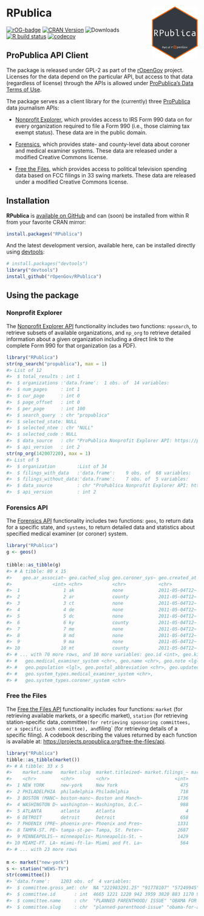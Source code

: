 
# RPublica <a href='https://ropengov.github.io/RPublica/'><img src="man/figures/logo.png" align="right" height="139"/></a>

<!-- badges: start -->

[![rOG-badge](https://ropengov.github.io/rogtemplate/reference/figures/ropengov-badge.svg)](http://ropengov.org/)
[![CRAN
Version](http://www.r-pkg.org/badges/version/RPublica)](https://CRAN.R-project.org/package=RPublica)
![Downloads](http://cranlogs.r-pkg.org/badges/RPublica) [![R build
status](https://github.com/rOpenGov/RPublica/workflows/R-CMD-check/badge.svg)](https://github.com/rOpenGov/RPublica/actions)
[![codecov](https://codecov.io/gh/rOpenGov/RPublica/branch/master/graph/badge.svg?token=44KsYrzbhv)](https://app.codecov.io/gh/rOpenGov/RPublica)

<!-- badges: end -->

## ProPublica API Client

The package is released under GPL-2 as part of the
[rOpenGov](http://ropengov.github.io/) project. Licenses for the data
depend on the particular API, but access to that data (regardless of
license) through the APIs is allowed under [ProPublica’s Data Terms of
Use](https://www.propublica.org/datastore/terms/).

The package serves as a client library for the (currently) three
[ProPublica](https://www.propublica.org/) data journalism APIs:

-   [Nonprofit
    Explorer](https://projects.propublica.org/nonprofits/api), which
    provides access to IRS Form 990 data on for every organization
    required to file a Form 990 (i.e., those claiming tax exempt
    status). These data are in the public domain.

-   [Forensics](https://projects.propublica.org/forensics/api.html),
    which provides state- and county-level data about coroner and
    medical examiner systems. These data are released under a modified
    Creative Commons license.

-   [Free the
    Files](https://projects.propublica.org/free-the-files/api), which
    provides access to political television spending data based on FCC
    filings in 33 swing markets. These data are released under a
    modified Creative Commons license.

## Installation

**RPublica** is [available on
GitHub](https://github.com/rOpenGov/RPublica) and can (soon) be
installed from within R from your favorite CRAN mirror:

``` r
install.packages("RPublica")
```

And the latest development version, available here, can be installed
directly using [devtools](https://CRAN.R-project.org/package=devtools):

``` r
# install.packages("devtools")
library("devtools")
install_github("rOpenGov/RPublica")
```

## Using the package

### Nonprofit Explorer

The [Nonprofit Explorer
API](https://projects.propublica.org/nonprofits/api) functionality
includes two functions: `npsearch`, to retrieve subsets of available
organizations, and `np_org` to retrieve detailed information about a
given organization including a direct link to the complete Form 990 for
that organization (as a PDF).

``` r
library("RPublica")
str(np_search("propublica"), max = 1)
#> List of 12
#>  $ total_results : int 1
#>  $ organizations :'data.frame':  1 obs. of  14 variables:
#>  $ num_pages     : int 1
#>  $ cur_page      : int 0
#>  $ page_offset   : int 0
#>  $ per_page      : int 100
#>  $ search_query  : chr "propublica"
#>  $ selected_state: NULL
#>  $ selected_ntee : chr "NULL"
#>  $ selected_code : NULL
#>  $ data_source   : chr "ProPublica Nonprofit Explorer API: https://projects.propublica.org/nonprofits/api/\nIRS Exempt Organizations Bu"| __truncated__
#>  $ api_version   : int 2
str(np_org(142007220), max = 1)
#> List of 5
#>  $ organization        :List of 34
#>  $ filings_with_data   :'data.frame':    9 obs. of  68 variables:
#>  $ filings_without_data:'data.frame':    7 obs. of  5 variables:
#>  $ data_source         : chr "ProPublica Nonprofit Explorer API: https://projects.propublica.org/nonprofits/api/\nIRS Exempt Organizations Bu"| __truncated__
#>  $ api_version         : int 2
```

### Forensics API

The [Forensics API](https://projects.propublica.org/forensics/api.html)
functionality includes two functions: `geos`, to return data for a
specific state, and `systems`, to return detailed data and statistics
about specified medical examiner (or coroner) system.

``` r
library("RPublica")
g <- geos()

tibble::as_tibble(g)
#> # A tibble: 80 x 15
#>    geo.ar_associat~ geo.cached_slug geo.coroner_sys~ geo.created_at geo.district
#>               <int> <chr>           <chr>            <chr>          <lgl>       
#>  1                1 ak              none             2011-05-04T12~ NA          
#>  2                2 ar              county           2011-05-04T12~ NA          
#>  3                3 ct              none             2011-05-04T12~ NA          
#>  4                4 de              none             2011-05-04T12~ NA          
#>  5                5 dc              none             2011-05-04T12~ NA          
#>  6                6 ky              county           2011-05-04T12~ NA          
#>  7                7 me              none             2011-05-04T12~ NA          
#>  8                8 md              none             2011-05-04T12~ NA          
#>  9                9 ma              none             2011-05-04T12~ NA          
#> 10               10 mt              county           2011-05-04T12~ NA          
#> # ... with 70 more rows, and 10 more variables: geo.id <int>, geo.kind <chr>,
#> #   geo.medical_examiner_system <chr>, geo.name <chr>, geo.note <lgl>,
#> #   geo.population <lgl>, geo.postal_abbreviation <chr>, geo.updated_at <chr>,
#> #   geo.system_types.medical_examiner_system <chr>,
#> #   geo.system_types.coroner_system <chr>
```

### Free the Files

The [Free the Files
API](https://projects.propublica.org/free-the-files/api) functionality
includes four functions: `market` (for retrieving available markets, or
a specific market), `station` (for retrieving station-specific
data`,`committee`(for retrieving sponsoring committees, or a specific such committee), and`filing\`
(for retrieving details of a specific filing). A codebook describing the
values returned by each function is available at:
<https://projects.propublica.org/free-the-files/api>.

``` r
library("RPublica")
tibble::as_tibble(market())
#> # A tibble: 33 x 5
#>    market.name   market.slug  market.titleized~ market.filings_~ market.freed_ct
#>    <chr>         <chr>        <chr>                        <int>           <int>
#>  1 NEW YORK      new-york     New York                       475             127
#>  2 PHILADELPHIA  philadelphia Philadelphia                   718             642
#>  3 BOSTON (MANC~ boston-manc~ Boston and Manch~             1736             726
#>  4 WASHINGTON D~ washington-~ Washington, D.C.~              988             626
#>  5 ATLANTA       atlanta      Atlanta                          4               0
#>  6 DETROIT       detroit      Detroit                        658             420
#>  7 PHOENIX (PRE~ phoenix-pre~ Phoenix and Pres~             1331             869
#>  8 TAMPA-ST. PE~ tampa-st-pe~ Tampa, St. Peter~             2687             527
#>  9 MINNEAPOLIS-~ minneapolis~ Minneapolis-St. ~             1429             815
#> 10 MIAMI-FT. LA~ miami-ft-la~ Miami and Ft. La~              564             129
#> # ... with 23 more rows

m <- market("new-york")
s <- station("WEWS-TV")
str(committee())
#> 'data.frame':    1203 obs. of  4 variables:
#>  $ committee.gross_amt: chr  NA "221983291.25" "91778107" "57249945" ...
#>  $ committee.id       : int  4665 1221 1220 942 3959 3820 883 1170 907 1172 ...
#>  $ committee.name     : chr  "PLANNED PARENTHOOD/ ISSUE" "OBAMA FOR AMERICA" "ROMNEY FOR PRESIDENT" "AMERICAN CROSSROADS" ...
#>  $ committee.slug     : chr  "planned-parenthood-issue" "obama-for-america" "romney-for-president" "american-crossroads--2" ...
```
